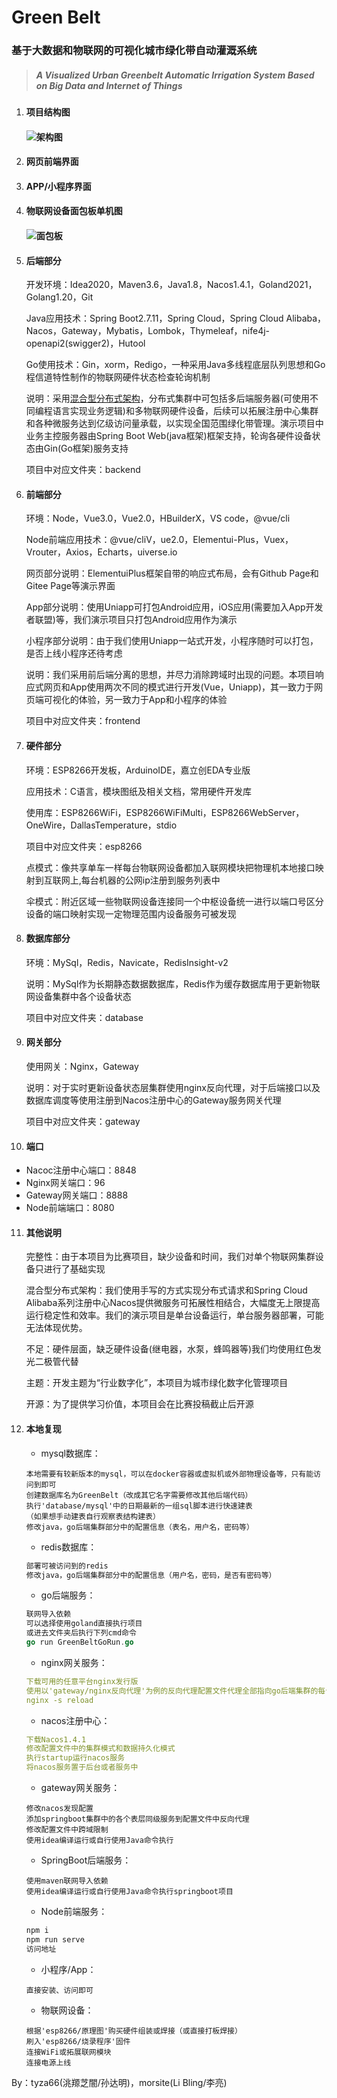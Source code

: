 # Green Belt
### 基于大数据和物联网的可视化城市绿化带自动灌溉系统
> ##### *A Visualized Urban Greenbelt Automatic Irrigation System Based on Big Data and Internet of Things*
>

1. #### 项目结构图

   #### ![架构图](./文档/架构图.png)

2. #### 网页前端界面

3. #### APP/小程序界面

4. #### 物联网设备面包板单机图

   #### ![面包板](./文档/面包板.jpg)

5. #### 后端部分

   开发环境：Idea2020，Maven3.6，Java1.8，Nacos1.4.1，Goland2021，Golang1.20，Git

   Java应用技术：Spring Boot2.7.11，Spring Cloud，Spring Cloud Alibaba，Nacos，Gateway，Mybatis，Lombok，Thymeleaf，nife4j-openapi2(swigger2)，Hutool

   Go使用技术：Gin，xorm，Redigo，一种采用Java多线程底层队列思想和Go程信道特性制作的物联网硬件状态检查轮询机制

   说明：采用[混合型分布式架构](#其他说明)，分布式集群中可包括多后端服务器(可使用不同编程语言实现业务逻辑)和多物联网硬件设备，后续可以拓展注册中心集群和各种微服务达到亿级访问量承载，以实现全国范围绿化带管理。演示项目中业务主控服务器由Spring Boot Web(java框架)框架支持，轮询各硬件设备状态由Gin(Go框架)服务支持

   项目中对应文件夹：backend

6. #### 前端部分

   环境：Node，Vue3.0，Vue2.0，HBuilderX，VS code，@vue/cli

   Node前端应用技术：@vue/cliV，ue2.0，Elementui-Plus，Vuex，Vrouter，Axios，Echarts，uiverse.io

   网页部分说明：ElementuiPlus框架自带的响应式布局，会有Github Page和Gitee Page等演示界面

   App部分说明：使用Uniapp可打包Android应用，iOS应用(需要加入App开发者联盟)等，我们演示项目只打包Android应用作为演示

   小程序部分说明：由于我们使用Uniapp一站式开发，小程序随时可以打包，是否上线小程序还待考虑

   说明：我们采用前后端分离的思想，并尽力消除跨域时出现的问题。本项目响应式网页和App使用两次不同的模式进行开发(Vue，Uniapp)，其一致力于网页端可视化的体验，另一致力于App和小程序的体验

   项目中对应文件夹：frontend

7. #### 硬件部分

   环境：ESP8266开发板，ArduinoIDE，嘉立创EDA专业版

   应用技术：C语言，模块图纸及相关文档，常用硬件开发库

   使用库：ESP8266WiFi，ESP8266WiFiMulti，ESP8266WebServer，OneWire，DallasTemperature，stdio

   项目中对应文件夹：esp8266

   点模式：像共享单车一样每台物联网设备都加入联网模块把物理机本地接口映射到互联网上,每台机器的公网ip注册到服务列表中

   伞模式：附近区域一些物联网设备连接同一个中枢设备统一进行以端口号区分设备的端口映射实现一定物理范围内设备服务可被发现

8. #### 数据库部分

   环境：MySql，Redis，Navicate，RedisInsight-v2

   说明：MySql作为长期静态数据数据库，Redis作为缓存数据库用于更新物联网设备集群中各个设备状态

   项目中对应文件夹：database

9. #### 网关部分

   使用网关：Nginx，Gateway

   说明：对于实时更新设备状态层集群使用nginx反向代理，对于后端接口以及数据库调度等使用注册到Nacos注册中心的Gateway服务网关代理

   项目中对应文件夹：gateway

10. #### 端口

  - Nacoc注册中心端口：8848
  - Nginx网关端口：96
  - Gateway网关端口：8888
  - Node前端端口：8080

11. #### 其他说明

    完整性：由于本项目为比赛项目，缺少设备和时间，我们对单个物联网集群设备只进行了基础实现

    混合型分布式架构：我们使用手写的方式实现分布式请求和Spring Cloud Alibaba系列注册中心Nacos提供微服务可拓展性相结合，大幅度无上限提高运行稳定性和效率。我们的演示项目是单台设备运行，单台服务器部署，可能无法体现优势。

    不足：硬件层面，缺乏硬件设备(继电器，水泵，蜂鸣器等)我们均使用红色发光二极管代替

    主题：开发主题为“行业数字化”，本项目为城市绿化数字化管理项目

    开源：为了提供学习价值，本项目会在比赛投稿截止后开源

12. #### 本地复现

    - mysql数据库：

    ```mysql
    本地需要有较新版本的mysql，可以在docker容器或虚拟机或外部物理设备等，只有能访问到即可
    创建数据库名为GreenBelt（改成其它名字需要修改其他后端代码）
    执行'database/mysql'中的日期最新的一组sql脚本进行快速建表
    （如果想手动建表自行观察表结构建表）
    修改java，go后端集群部分中的配置信息（表名，用户名，密码等）
    ```

    - redis数据库：

    ```sql
    部署可被访问到的redis
    修改java，go后端集群部分中的配置信息（用户名，密码，是否有密码等）
    ```

    - go后端服务：

    ```go
    联网导入依赖
    可以选择使用goland直接执行项目
    或进去文件夹后执行下列cmd命令
    go run GreenBeltGoRun.go
    ```

    - nginx网关服务：

    ```yml
    下载可用的任意平台nginx发行版
    使用以'gateway/nginx反向代理'为例的反向代理配置文件代理全部指向go后端集群的每台单机设备的地址
    nginx -s reload
    ```

    - nacos注册中心：

    ```yml
    下载Nacos1.4.1
    修改配置文件中的集群模式和数据持久化模式
    执行startup运行nacos服务
    将nacos服务置于后台或者服务中
    ```

    - gateway网关服务：

    ```
    修改nacos发现配置
    添加springboot集群中的各个表层同级服务到配置文件中反向代理
    修改配置文件中跨域限制
    使用idea编译运行或自行使用Java命令执行
    ```

    - SpringBoot后端服务：

    ```
    使用maven联网导入依赖
    使用idea编译运行或自行使用Java命令执行springboot项目
    ```

    - Node前端服务：

    ```javascript
    npm i
    npm run serve
    访问地址
    ```

    - 小程序/App：

    ```
    直接安装、访问即可
    ```

    - 物联网设备：

    ```
    根据'esp8266/原理图'购买硬件组装或焊接（或直接打板焊接）
    刷入'esp8266/烧录程序'固件
    连接WiFi或拓展联网模块
    连接电源上线
    ```

By：tyza66(洮羱芝闇/孙达明)，morsite(Li Bling/李亮)
